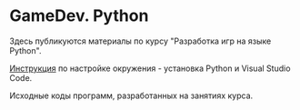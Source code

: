 # GameDev. Python
Здесь публикуются материалы по курсу "Разработка игр на языке Python".

[Инструкция](https://github.com/molokmax/GameDev.Python/blob/main/gameved-python.environment-install.pdf?raw=true) по настройке окружения - установка Python и Visual Studio Code.

Исходные коды программ, разработанных на занятиях курса.
